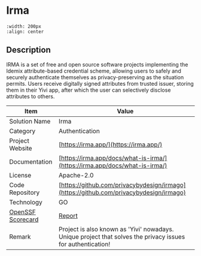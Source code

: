 # Irma 



```{image} https://irma.app/docs/assets/issuance.png 
:width: 200px 
:align: center 
```

## Description 
IRMA is a set of free and open source software projects implementing the Idemix attribute-based credential scheme, allowing users to safely and securely authenticate themselves as privacy-preserving as the situation permits. Users receive digitally signed attributes from trusted issuer, storing them in their Yivi app, after which the user can selectively disclose attributes to others. 

| Item |  Value |
| ------ | ------ |
| Solution Name | Irma |
| Category | Authentication |
| Project Website | [https://irma.app/](https://irma.app/) |
| Documentation | [https://irma.app/docs/what-is-irma/](https://irma.app/docs/what-is-irma/) |
| License | Apache-2.0 |
| Code Repository | [https://github.com/privacybydesign/irmago](https://github.com/privacybydesign/irmago) |
| Technology | GO |
| [OpenSSF Scorecard](https://scorecard.dev/) | [Report](https://securityscorecards.dev/viewer/?uri=github.com/privacybydesign/irmago) |
| Remark | Project is also known as 'Yivi'  nowadays. Unique project that solves the privacy issues for authentication! |  


